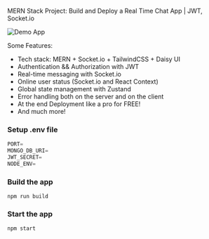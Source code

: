  MERN Stack Project: Build and Deploy a Real Time Chat App | JWT, Socket.io

![Demo App](https://i.ibb.co/fXmZdnz/bg.png)



Some Features:

-   Tech stack: MERN + Socket.io + TailwindCSS + Daisy UI
-   Authentication && Authorization with JWT
-   Real-time messaging with Socket.io
-   Online user status (Socket.io and React Context)
-   Global state management with Zustand
-   Error handling both on the server and on the client
-   At the end Deployment like a pro for FREE!
-   And much more!

### Setup .env file

```js
PORT=
MONGO_DB_URI=
JWT_SECRET=
NODE_ENV=
```

### Build the app

```shell
npm run build
```

### Start the app

```shell
npm start
```
